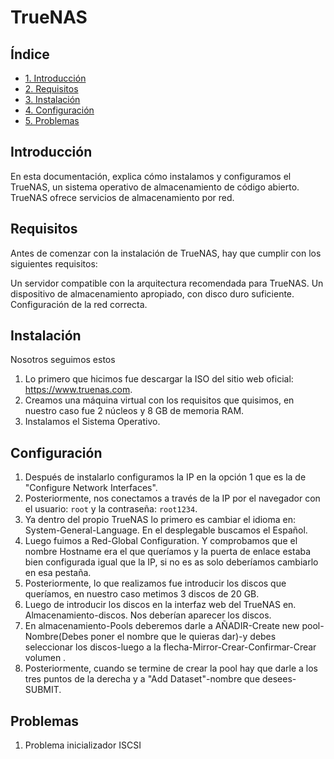 # TrueNAS


## Índice

- [1. Introducción](#introducción)
- [2. Requisitos](#requisitos)
- [3. Instalación](#instalación)
- [4. Configuración](#configuración)
- [5. Problemas](#problemas-conocidos)


## Introducción

En esta documentación, explica cómo instalamos y configuramos el TrueNAS, un sistema operativo de almacenamiento de código abierto. TrueNAS ofrece servicios de almacenamiento por red.

## Requisitos

Antes de comenzar con la instalación de TrueNAS, hay que cumplir con los siguientes requisitos:

Un servidor compatible con la arquitectura recomendada para TrueNAS.
Un dispositivo de almacenamiento apropiado, con disco duro suficiente.
Configuración de la red correcta.

## Instalación

Nosotros seguimos estos 
  1. Lo primero que hicimos fue descargar la ISO del sitio web oficial: https://www.truenas.com.
  2. Creamos una máquina virtual con los requisitos que quisimos, en nuestro caso fue 2 núcleos y 8 GB de memoria RAM.
  3. Instalamos el Sistema Operativo.
  

## Configuración

  1. Después de instalarlo configuramos la IP en la opción 1 que es la de "Configure Network Interfaces".
  2. Posteriormente, nos conectamos a través de la IP por el navegador con el usuario: `root` y la contraseña: `root1234`.
  3. Ya dentro del propio TrueNAS lo primero es cambiar el idioma en: System-General-Language. En el desplegable buscamos el Español.
  4. Luego fuimos a Red-Global Configuration. Y comprobamos que el nombre Hostname era el que queríamos y la puerta de enlace estaba bien configurada igual que la IP, si no es as solo deberíamos cambiarlo en esa pestaña.
  5. Posteriormente, lo que realizamos fue introducir los discos que queríamos, en nuestro caso metimos 3 discos de 20 GB.
  6. Luego de introducir los discos en la interfaz web del TrueNAS en. Almacenamiento-discos. Nos deberían aparecer los discos.
  7. En almacenamiento-Pools deberemos darle a AÑADIR-Create new pool-Nombre(Debes poner el nombre que le quieras dar)-y debes seleccionar los discos-luego a la flecha-Mirror-Crear-Confirmar-Crear volumen .
  8. Posteriormente, cuando se termine de crear la pool hay que darle a los tres puntos de la derecha y a "Add Dataset"-nombre que desees- SUBMIT.

## Problemas

  1. Problema inicializador ISCSI 




